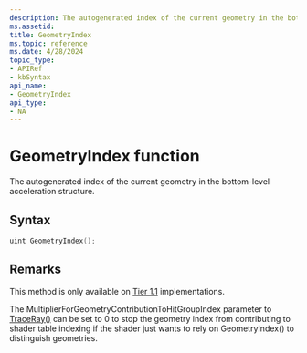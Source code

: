 ```yaml
---
description: The autogenerated index of the current geometry in the bottom-level acceleration structure.
ms.assetid: 
title: GeometryIndex
ms.topic: reference
ms.date: 4/28/2024
topic_type: 
- APIRef
- kbSyntax
api_name: 
- GeometryIndex
api_type: 
- NA
---
```


# GeometryIndex function

The autogenerated index of the current geometry in the bottom-level acceleration structure.

## Syntax


```C++
uint GeometryIndex();
```

## Remarks

This method is only available on [Tier 1.1](https://devblogs.microsoft.com/directx/dxr-1-1/) implementations.

The MultiplierForGeometryContributionToHitGroupIndex parameter to [TraceRay()](traceray-function.md) can be set to 0 to stop the geometry index from contributing to shader table indexing if the shader just wants to rely on GeometryIndex() to distinguish geometries.

